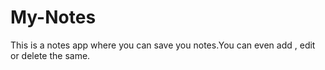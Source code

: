 # My-Notes
This is a notes app where you can save you notes.You can even add , edit or delete the same.
